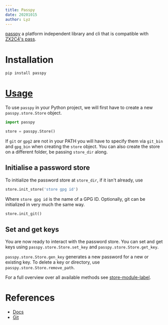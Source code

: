 ```yaml
---
title: Passpy
date: 20201015
author: Lyz
---
```


[passpy](https://github.com/bfrascher/passpy) a platform independent library and
cli that is compatible with [ZX2C4's pass](http://www.passwordstore.org/).

# Installation

```bash
pip install passpy
```

# [Usage](https://passpy.readthedocs.io/en/latest/tutorial.html#library)

To use `passpy` in your Python project, we will first have to create a
new `passpy.store.Store` object.

```python
import passpy

store = passpy.Store()
```

If `git` or `gpg2` are not in your PATH you will have to specify them via
`git_bin` and `gpg_bin` when creating the `store` object.  You can also create
the store on a different folder, be passing `store_dir` along.

## Initialise a password store
To initialize the password store at `store_dir`, if it isn't
already, use

```python
store.init_store('store gpg id')
```

Where `store gpg id` is the name of a GPG ID.  Optionally, git can
be initialized in very much the same way.

```python
store.init_git()
```

## Set and get keys

You are now ready to interact with the password store.  You can set and get keys
using `passpy.store.Store.set_key` and `passpy.store.Store.get_key`.

`passpy.store.Store.gen_key` generates a new password for a new or existing key.
To delete a key or directory, use `passpy.store.Store.remove_path`.

For a full overview over all available methods see
[store-module-label](https://passpy.readthedocs.io/en/latest/reference.html#store-module-label).

# References

* [Docs](https://passpy.readthedocs.org/)
* [Git](https://github.com/bfrascher/passpy)
